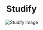 <div align="center">
  <h1>Studify</h1>
</div>

<p align="center">
  <img src="[APP_ICON](https://imgur.com/9P22Fbs)https://imgur.com/9P22Fbs" alt="Studify Image">
</p>
